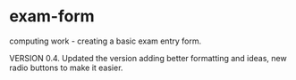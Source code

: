 exam-form
=========

computing work - creating a basic exam entry form.

VERSION 0.4.
Updated the version adding better formatting and ideas, new radio buttons to make it easier.
